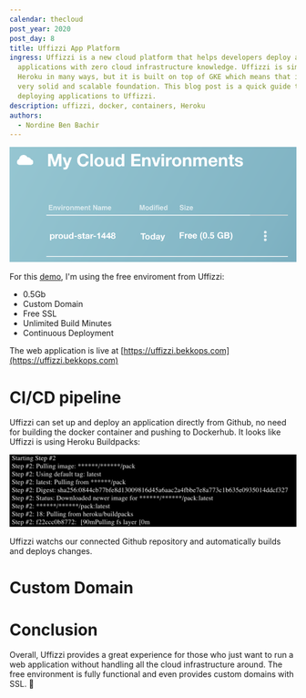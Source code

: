 ```yaml
---
calendar: thecloud
post_year: 2020
post_day: 8
title: Uffizzi App Platform
ingress: Uffizzi is a new cloud platform that helps developers deploy and host
  applications with zero cloud infrastructure knowledge. Uffizzi is similar to
  Heroku in many ways, but it is built on top of GKE which means that it has a
  very solid and scalable foundation. This blog post is a quick guide to
  deploying applications to Uffizzi.
description: uffizzi, docker, containers, Heroku
authors:
  - Nordine Ben Bachir
---
```


<img src="https://github.com/nordineb/Uffizzi-demo/blob/main/images/cloud-env.png?raw=true" alt="build-log" width="600"/>

For this [demo](https://github.com/nordineb/Uffizzi-demo), I'm using the free enviroment from Uffizzi:
* 0.5Gb
* Custom Domain
* Free SSL
* Unlimited Build Minutes
* Continuous Deployment

The web application is live at [https://uffizzi.bekkops.com](https://uffizzi.bekkops.com)

# CI/CD pipeline

Uffizzi can set up and deploy an application directly from Github, no need for building the docker container and pushing to Dockerhub. It looks like Uffizzi is using Heroku Buildpacks:

<img src="https://github.com/nordineb/Uffizzi-demo/blob/main/images/buildpacks.png?raw=true" alt="build-log" width="600"/>

Uffizzi watchs our connected Github repository and automatically builds and deploys changes. 

# Custom Domain

# Conclusion

Overall, Uffizzi provides a great experience for those who just want to run a web application without handling all the cloud infrastructure around. The free environment is fully functional and even provides custom domains with SSL. 👏